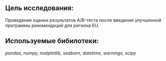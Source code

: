 ## Цель исследования:
Проведение оценки результатов A/B-теста после введения улучшенной программы рекомендаций для региона EU.
## Используемые бибилотеки:
*pandas, numpy, matplotlib, seaborn, datetime, warnings, scipy*
